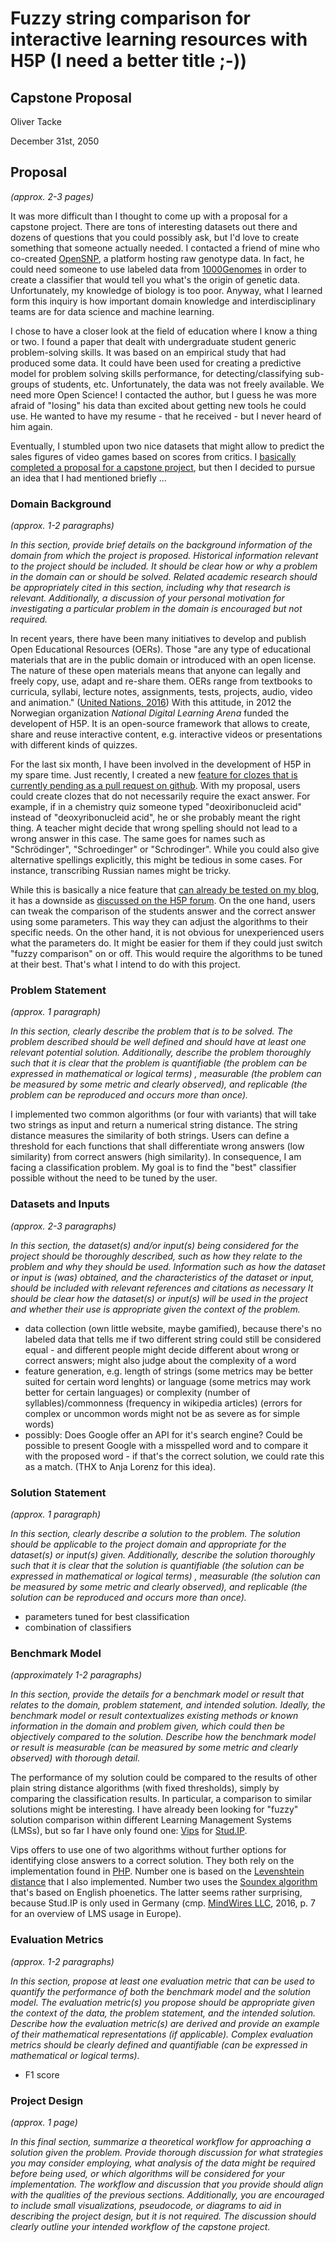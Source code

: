# Fuzzy string comparison for interactive learning resources with H5P (I need a better title ;-))
## Capstone Proposal
Oliver Tacke

December 31st, 2050

## Proposal
_(approx. 2-3 pages)_

It was more difficult than I thought to come up with a proposal for a capstone project. There are tons of interesting datasets out there and dozens of questions that you could possibly ask, but I'd love to create something that someone actually needed.
I contacted a friend of mine who co-created [OpenSNP](https://opensnp.org/), a platform hosting raw genotype data. In fact, he could need someone to use labeled data from [1000Genomes](http://www.internationalgenome.org/) in order to create a classifier that would tell you what's the origin of genetic data. Unfortunately, my knowledge of biology is too poor. Anyway, what I learned form this inquiry is how important domain knowledge and interdisciplinary teams are for data science and machine learning.

I chose to have a closer look at the field of education where I know a thing or two. I found a paper that dealt with undergraduate student generic problem-solving skills. It was based on an empirical study that had produced some data. It could have been used for creating a predictive model for problem solving skills performance, for detecting/classifying sub-groups of students, etc. Unfortunately, the data was not freely available. We need more Open Science! I contacted the author, but I guess he was more afraid of "losing" his data than excited about getting new tools he could use. He wanted to have my resume - that he received - but I never heard of him again.

Eventually, I stumbled upon two nice datasets that might allow to predict the sales figures of video games based on scores from critics. I [basically completed a proposal for a capstone project](https://github.com/otacke/udacity-machine-learning-engineer/blob/master/submissions/capstone_proposals/sales_prediction_for_games.md), but then I decided to pursue an idea that I had mentioned briefly ...

### Domain Background
_(approx. 1-2 paragraphs)_

_In this section, provide brief details on the background information of the domain from which the project is proposed. Historical information relevant to the project should be included. It should be clear how or why a problem in the domain can or should be solved. Related academic research should be appropriately cited in this section, including why that research is relevant. Additionally, a discussion of your personal motivation for investigating a particular problem in the domain is encouraged but not required._

In recent years, there have been many initiatives to develop and publish Open Educational Resources (OERs). Those "are any type of educational materials that are in the public domain or introduced with an open license. The nature of these open materials means that anyone can legally and freely copy, use, adapt and re-share them. OERs range from textbooks to curricula, syllabi, lecture notes, assignments, tests, projects, audio, video and animation." ([United Nations, 2016](http://www.unesco.org/new/en/communication-and-information/access-to-knowledge/open-educational-resources/what-are-open-educational-resources-oers/)) With this attitude, in 2012 the Norwegian organization _National Digital Learning Arena_ funded the developent of H5P. It is an open-source framework that allows to create, share and reuse interactive content, e.g. interactive videos or presentations with different kinds of quizzes.

For the last six month, I have been involved in the development of H5P in my spare time. Just recently, I created a new [feature for clozes that is currently pending as a pull request on github](https://github.com/h5p/h5p-blanks/pull/12). With my proposal, users could create clozes that do not necessarily require the exact answer. For example, if in a chemistry quiz someone typed "deoxiribonucleid acid" instead of "deoxyribonucleid acid", he or she probably meant the right thing. A teacher might decide that wrong spelling should not lead to a wrong answer in this case. The same goes for names such as "Schrödinger", "Schroedinger" or "Schrodinger". While you could also give alternative spellings explicitly, this might be tedious in some cases. For instance, transcribing Russian names might be tricky.

While this is basically a nice feature that [can already be tested on my blog](http://www.olivertacke.de/2017/01/02/make-h5p-fuzzy-and-fluffy/), it has a downside as [discussed on the H5P forum](https://h5p.org/node/40692). On the one hand, users can tweak the comparison of the students answer and the correct answer using some parameters. This way they can adjust the algorithms to their specific needs. On the other hand, it is not obvious for unexperienced users what the parameters do. It might be easier for them if they could just switch "fuzzy comparison" on or off. This would require the algorithms to be tuned at their best. That's what I intend to do with this project.

### Problem Statement
_(approx. 1 paragraph)_

_In this section, clearly describe the problem that is to be solved. The problem described should be well defined and should have at least one relevant potential solution. Additionally, describe the problem thoroughly such that it is clear that the problem is quantifiable (the problem can be expressed in mathematical or logical terms) , measurable (the problem can be measured by some metric and clearly observed), and replicable (the problem can be reproduced and occurs more than once)._

I implemented two common algorithms (or four with variants) that will take two strings as input and return a numerical string distance. The string distance measures the similarity of both strings. Users can define a threshold for each functions that shall differentiate wrong answers (low similarity) from correct answers (high similarity). In consequence, I am facing a classification problem. My goal is to find the "best" classifier possible without the need to be tuned by the user.

### Datasets and Inputs
_(approx. 2-3 paragraphs)_

_In this section, the dataset(s) and/or input(s) being considered for the project should be thoroughly described, such as how they relate to the problem and why they should be used. Information such as how the dataset or input is (was) obtained, and the characteristics of the dataset or input, should be included with relevant references and citations as necessary It should be clear how the dataset(s) or input(s) will be used in the project and whether their use is appropriate given the context of the problem._

- data collection (own little website, maybe gamified), because there's no labeled data that tells me if two different string could still be considered equal - and different people might decide different about wrong or correct answers; might also judge about the complexity of a word
- feature generation, e.g. length of strings (some metrics may be better suited for certain word lenghts) or language (some metrics may work better for certain languages) or complexity (number of syllables)/commonness (frequency in wikipedia articles) (errors for complex or uncommon words might not be as severe as for simple words)
- possibly: Does Google offer an API for it's search engine? Could be possible to present Google with a misspelled word and to compare it with the proposed word - if that's the correct solution, we could rate this as a match. (THX to Anja Lorenz for this idea).

### Solution Statement
_(approx. 1 paragraph)_

_In this section, clearly describe a solution to the problem. The solution should be applicable to the project domain and appropriate for the dataset(s) or input(s) given. Additionally, describe the solution thoroughly such that it is clear that the solution is quantifiable (the solution can be expressed in mathematical or logical terms) , measurable (the solution can be measured by some metric and clearly observed), and replicable (the solution can be reproduced and occurs more than once)._

- parameters tuned for best classification
- combination of classifiers

### Benchmark Model
_(approximately 1-2 paragraphs)_

_In this section, provide the details for a benchmark model or result that relates to the domain, problem statement, and intended solution. Ideally, the benchmark model or result contextualizes existing methods or known information in the domain and problem given, which could then be objectively compared to the solution. Describe how the benchmark model or result is measurable (can be measured by some metric and clearly observed) with thorough detail._

The performance of my solution could be compared to the results of other plain string distance algorithms (with fixed thresholds), simply by comparing the classification results. In particular, a comparison to similar solutions might be interesting. I have already been looking for "fuzzy" solution comparison within different Learning Management Systems (LMSs), but so far I have only found one: [Vips](http://develop.studip.de/studip/plugins.php/pluginmarket/presenting/details/81097da5ef66a002998b75d5eeece1f0) for [Stud.IP](http://www.studip.de/).

Vips offers to use one of two algorithms without further options for identifying close answers to a correct solution. They both rely on the implementation found in [PHP](http://php.net/). Number one is based on the [Levenshtein distance](https://en.wikipedia.org/wiki/Levenshtein_distance) that I also implemented. Number two uses the [Soundex algorithm](https://en.wikipedia.org/wiki/Soundex) that's based on English phoenetics. The latter seems rather surprising, because Stud.IP is only used in Germany (cmp. [MindWires LLC](http://mfeldstein.wpengine.netdna-cdn.com/wp-content/uploads/2016/11/e-Literate-European-LMS-Market-Dynamics-Fall-2016.pdf), 2016, p. 7 for an overview of LMS usage in Europe).

### Evaluation Metrics
_(approx. 1-2 paragraphs)_

_In this section, propose at least one evaluation metric that can be used to quantify the performance of both the benchmark model and the solution model. The evaluation metric(s) you propose should be appropriate given the context of the data, the problem statement, and the intended solution. Describe how the evaluation metric(s) are derived and provide an example of their mathematical representations (if applicable). Complex evaluation metrics should be clearly defined and quantifiable (can be expressed in mathematical or logical terms)._

- F1 score

### Project Design
_(approx. 1 page)_

_In this final section, summarize a theoretical workflow for approaching a solution given the problem. Provide thorough discussion for what strategies you may consider employing, what analysis of the data might be required before being used, or which algorithms will be considered for your implementation. The workflow and discussion that you provide should align with the qualities of the previous sections. Additionally, you are encouraged to include small visualizations, pseudocode, or diagrams to aid in describing the project design, but it is not required. The discussion should clearly outline your intended workflow of the capstone project._
